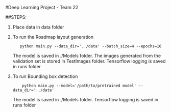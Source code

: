 #Deep Learning Project - Team 22

##STEPS:
1. Place data in data folder
2. To run the Roadmap layout generation
    ```cd ./Roadmap
       python main.py --data_dir='../data' --batch_size=4 --epochs=10 
    ```
   The model is saved in ./Models folder. The images generated from the validation set is stored in TestImages folder. Tensorflow logging is saved in runs folder
    
3. To run Bounding box detection
   ``` cd ./BoundingBoxDetection
       python main.py --model='/path/to/pretrained model' --data_dir='../data' 
   ```
   The model is saved in ./Models folder. Tensorflow logging is saved in runs folder
